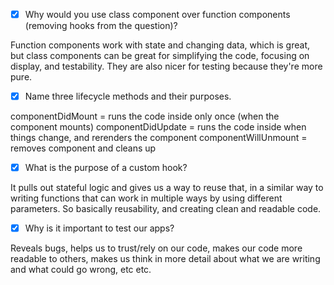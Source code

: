- [x] Why would you use class component over function components (removing hooks from the question)?

Function components work with state and changing data, which is great, but class components can be great for simplifying the code, focusing on display, and testability. They are also nicer for testing because they're more pure.

- [x] Name three lifecycle methods and their purposes.

componentDidMount = runs the code inside only once (when the component mounts)
componentDidUpdate = runs the code inside when things change, and rerenders the component
componentWillUnmount = removes component and cleans up

- [x] What is the purpose of a custom hook?

It pulls out stateful logic and gives us a way to reuse that, in a similar way to writing functions that can work in multiple ways by using different parameters. So basically reusability, and creating clean and readable code.

- [x] Why is it important to test our apps?

Reveals bugs, helps us to trust/rely on our code, makes our code more readable to others, makes us think in more detail about what we are writing and what could go wrong, etc etc.
